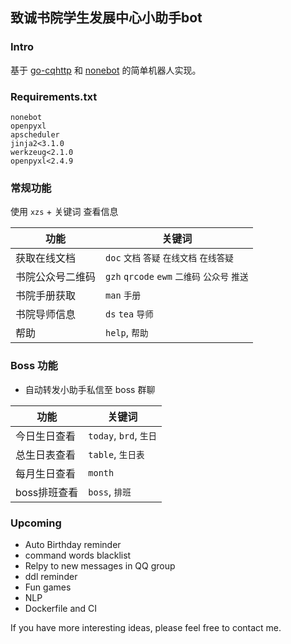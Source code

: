 ## 致诚书院学生发展中心小助手bot

### Intro

基于 [go-cqhttp](https://github.com/Mrs4s/go-cqhttp) 和 [nonebot](https://github.com/nonebot/nonebot) 的简单机器人实现。

### Requirements.txt

```
nonebot
openpyxl
apscheduler
jinja2<3.1.0
werkzeug<2.1.0
openpyxl<2.4.9
```

### 常规功能

使用 `xzs` + 关键词 查看信息

| 功能 | 关键词 |
| ---- | ----- |
| 获取在线文档 | `doc` `文档` `答疑` `在线文档` `在线答疑`  |
| 书院公众号二维码 | `gzh` `qrcode` `ewm` `二维码` `公众号` `推送`  |
| 书院手册获取 | `man` `手册` |
| 书院导师信息 | `ds` `tea` `导师` |
| 帮助 | `help`, `帮助` |

### Boss 功能

- 自动转发小助手私信至 boss 群聊

| 功能 | 关键词 |
| ---- | ----- |
| 今日生日查看 | `today`, `brd`, `生日`  |
| 总生日表查看 | `table`, `生日表` |
| 每月生日查看 | `month`|
| boss排班查看 | `boss`, `排班` |

### Upcoming

- Auto Birthday reminder
- command words blacklist
- Relpy to new messages in QQ group
- ddl reminder
- Fun games
- NLP
- Dockerfile and CI

If you have more interesting ideas, please feel free to contact me.
